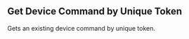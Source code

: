 Get Device Command by Unique Token
----------------------------------
Gets an existing device command by unique token.